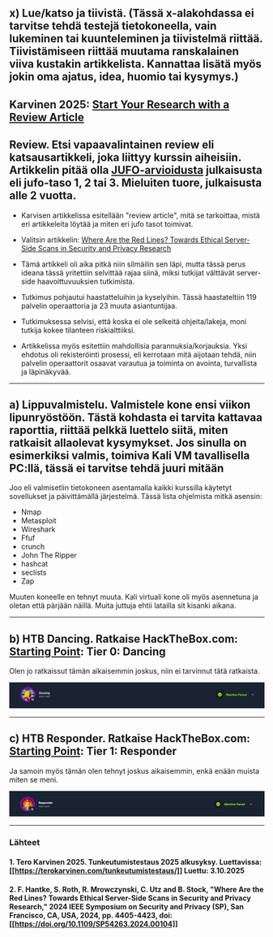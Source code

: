 <!--- metadata

title: H7 - Maalisuoralla
date: 03.10.2025
slug:
id: ICI005AS3A-3005
week: Week 40
summary: Valmistelua kurssin CTF haastetta varten. Asennettiin sovelluksia, mitä CTF kilpailussa tarvitaan. Luettiin myös vertais arvioituja tutkimus artikkeleita, ja tehtiin HTB Starting point tehtäviä.
tags: [ "ICI005AS3A-3005", "Tunkeutumistestaus"]

--->

## x) Lue/katso ja tiivistä. (Tässä x-alakohdassa ei tarvitse tehdä testejä tietokoneella, vain lukeminen tai kuunteleminen ja tiivistelmä riittää. Tiivistämiseen riittää muutama ranskalainen viiva kustakin artikkelista. Kannattaa lisätä myös jokin oma ajatus, idea, huomio tai kysymys.)

## Karvinen 2025: [Start Your Research with a Review Article](https://terokarvinen.com/review-article)

## Review. Etsi vapaavalintainen review eli katsausartikkeli, joka liittyy kurssin aiheisiin. Artikkelin pitää olla [JUFO-arvioidusta](https://jfp.csc.fi/jufoportaali) julkaisusta eli jufo-taso 1, 2 tai 3. Mieluiten tuore, julkaisusta alle 2 vuotta.

- Karvisen artikkelissa esitellään "review article", mitä se tarkoittaa, mistä eri artikkeleita löytää ja miten eri jufo tasot toimivat.

- Valitsin artikkelin: [Where Are the Red Lines? Towards Ethical Server-Side Scans in Security and Privacy Research](https://ieeexplore.ieee.org/abstract/document/10646650)

- Tämä artikkeli oli aika pitkä niin silmäilin sen läpi, mutta tässä perus ideana tässä yritettiin selvittää rajaa siinä, miksi tutkijat välttävät server-side haavoittuvuuksien tutkimista.

- Tutkimus pohjautui haastatteluihin ja kyselyihin. Tässä haastateltiin 119 palvelin operaattoria ja 23 muuta asiantuntijaa.

- Tutkimuksessa selvisi, että koska ei ole selkeitä ohjeita/lakeja, moni tutkija kokee tilanteen riskialttiiksi.

- Artikkelissa myös esitettiin mahdollisia parannuksia/korjauksia. Yksi ehdotus oli rekisteröinti prosessi, eli kerrotaan mitä aijotaan tehdä, niin palvelin operaattorit osaavat varautua ja toiminta on avointa, turvallista ja läpinäkyvää.

---

## a) Lippuvalmistelu. Valmistele kone ensi viikon lipunryöstöön. Tästä kohdasta ei tarvita kattavaa raporttia, riittää pelkkä luettelo siitä, miten ratkaisit allaolevat kysymykset. Jos sinulla on esimerkiksi valmis, toimiva Kali VM tavallisella PC:llä, tässä ei tarvitse tehdä juuri mitään

Joo eli valmisetlin tietokoneen asentamalla kaikki kurssilla käytetyt sovellukset ja päivittämällä järjestelmä. Tässä lista ohjelmista mitkä asensin:
- Nmap
- Metasploit
- Wireshark
- Ffuf
- crunch
- John The Ripper
- hashcat
- seclists
- Zap
&nbsp;

Muuten koneelle en tehnyt muuta. Kali virtuali kone oli myös asennetuna ja oletan että pärjään näillä. Muita juttuja ehtii latailla sit kisanki aikana.

---

## b) HTB Dancing. Ratkaise HackTheBox.com: [Starting Point](https://app.hackthebox.com/starting-point): Tier 0: Dancing

Olen jo ratkaissut tämän aikaisemmin joskus, niin ei tarvinnut tätä ratkaista.

![alt text](assets/TT25/TT25-007/image.png)

---

## c) HTB Responder. Ratkaise HackTheBox.com: [Starting Point](https://app.hackthebox.com/starting-point): Tier 1: Responder

Ja samoin myös tämän olen tehnyt joskus aikaisemmin, enkä enään muista miten se meni.

![alt text](assets/TT25/TT25-007/image2.png)

---

### Lähteet

#### 1. Tero Karvinen 2025. Tunkeutumistestaus 2025 alkusyksy. Luettavissa: [[https://terokarvinen.com/tunkeutumistestaus/]] Luettu: 3.10.2025

#### 2. F. Hantke, S. Roth, R. Mrowczynski, C. Utz and B. Stock, "Where Are the Red Lines? Towards Ethical Server-Side Scans in Security and Privacy Research," 2024 IEEE Symposium on Security and Privacy (SP), San Francisco, CA, USA, 2024, pp. 4405-4423, doi: [[https://doi.org/10.1109/SP54263.2024.00104]]